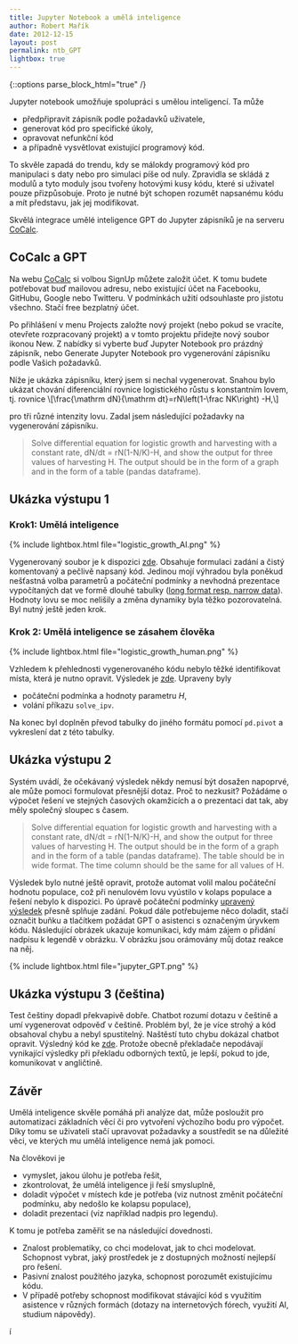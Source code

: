 ```yaml
---
title: Jupyter Notebook a umělá inteligence
author: Robert Mařík
date: 2012-12-15
layout: post
permalink: ntb_GPT
lightbox: true
---
```


{::options parse_block_html="true" /}

<style>
.prispevky img {
	float:right; 
	max-width:600px !important; 
	padding-left:10px; clear:both;
	}

h2 {clear:both;}
h3 {clear:both;}

.markdown-section code {border-style:solid; border-color:black; border-width:1px; margin:2px !important; padding:1px; clear:both;}
</style>


<div class="prispevky">


Jupyter notebook umožňuje spolupráci s umělou inteligencí. Ta může

* předpřipravit zápisník podle požadavků uživatele,
* generovat kód pro specifické úkoly,
* opravovat nefunkční kód
* a případně vysvětlovat existující programový kód.

To skvěle zapadá do trendu, kdy se málokdy programový kód pro manipulaci s daty nebo pro simulaci píše od nuly. Zpravidla se skládá z modulů a tyto moduly jsou tvořeny hotovými kusy kódu, které si uživatel pouze přizpůsobuje. Proto je nutné být schopen rozumět napsanému kódu a mít představu, jak jej modifikovat.  

Skvělá integrace umělé inteligence GPT do Jupyter zápisníků je na serveru [CoCalc](https://cocalc.com/). 

## CoCalc a GPT

Na webu [CoCalc](https://cocalc.com/) si volbou SignUp můžete založit účet. K tomu budete potřebovat buď mailovou adresu, nebo existující účet na Facebooku, GitHubu, Google nebo Twitteru. V podmínkách užití odsouhlaste pro jistotu všechno. Stačí free bezplatný účet.

Po přihlášení v menu Projects založte nový projekt  (nebo pokud se vracíte, otevřete rozpracovaný projekt) a v tomto projektu přidejte nový soubor ikonou New. Z nabídky si vyberte buď Jupyter Notebook pro prázdný zápisník, nebo Generate Jupyter Notebook pro vygenerování zápisníku podle Vašich požadavků. 

Níže je ukázka zápisníku, který jsem si nechal vygenerovat. Snahou bylo ukázat chování diferenciální rovnice logistického růstu s konstantním lovem, tj. rovnice 
\\[\frac{\mathrm dN}{\mathrm dt}=rN\left(1-\frac NK\right) -H,\\]

pro tři různé intenzity lovu. Zadal jsem následující požadavky na vygenerování zápisníku.

>   Solve differential equation for logistic growth and harvesting
>   with a constant rate, dN/dt = rN(1-N/K)-H, and show the output for
>   three values of harvesting H. The output should be in the form of
>   a graph and in the form of a table (pandas dataframe).

## Ukázka výstupu 1

### Krok1: Umělá inteligence

{% include lightbox.html file="logistic_growth_AI.png" %}

Vygenerovaný soubor je k dispozici [zde](https://gist.github.com/robert-marik/2df4e3e80990e43e6bd9c4d2b3ed2898). Obsahuje formulaci zadání a čistý komentovaný a pečlivě napsaný kód. Jedinou mojí výhradou byla poněkud nešťastná volba parametrů a počáteční podmínky a nevhodná prezentace vypočítaných dat ve formě dlouhé tabulky ([long format resp. narrow data](https://en.wikipedia.org/wiki/Wide_and_narrow_data)). Hodnoty lovu se moc nelišily a změna dynamiky byla těžko pozorovatelná. Byl nutný ještě jeden krok.


### Krok 2: Umělá inteligence se zásahem člověka


{% include lightbox.html file="logistic_growth_human.png" %}

Vzhledem k přehlednosti vygenerovaného kódu nebylo těžké identifikovat místa, která je nutno opravit. Výsledek je [zde](https://gist.github.com/robert-marik/acd92779ad0c2453aa280a9627437b9f). Upraveny byly 

* počáteční podmínka a hodnoty parametru $H$, 
* volání příkazu `solve_ipv`.

Na konec byl doplněn převod tabulky do jiného formátu pomocí `pd.pivot` a vykreslení dat z této tabulky.

## Ukázka výstupu 2

Systém uvádí, že očekávaný výsledek někdy nemusí být dosažen napoprvé, ale může pomoci formulovat přesnější dotaz. Proč to nezkusit? Požádáme o výpočet řešení ve stejných časových okamžicích a o prezentaci dat tak, aby měly společný sloupec s časem. 

> Solve differential equation for logistic growth and harvesting with
> a constant rate, dN/dt = rN(1-N/K)-H, and show the output for three
> values of harvesting H. The output should be in the form of a graph
> and in the form of a table (pandas dataframe). The table should be
> in wide format. The time column should be the same for all values of
> H.

Výsledek bylo nutné ještě opravit, protože automat volil malou počáteční hodnotu populace, což při nenulovém lovu vyústilo v kolaps populace a řešení nebylo k dispozici. Po úpravě počáteční podmínky [upravený výsledek](https://gist.github.com/robert-marik/159627e7dea1ed9d5fb151f64c540740) přesně splňuje zadání. Pokud dále potřebujeme něco doladit, stačí označit buňku a tlačítkem požádat GPT o asistenci s označeným úryvkem kódu. Následující obrázek ukazuje komunikaci, kdy mám zájem o přidání nadpisu k legendě v obrázku. V obrázku jsou orámovány můj dotaz reakce na něj. 

{% include lightbox.html file="jupyter_GPT.png" %}

## Ukázka výstupu 3 (čeština)

Test češtiny dopadl překvapivě dobře. Chatbot rozumí dotazu v češtině a umí vygenerovat odpověď v češtině. Problém byl, že je více strohý a kód obsahoval chybu a nebyl spustitelný. Naštěstí tuto chybu dokázal chatbot opravit. Výsledný kód ke [zde](https://gist.github.com/robert-marik/9fa9dcae9045d526be7ed6f7095af100). Protože obecně překladače nepodávají vynikající výsledky při překladu odborných textů, je lepší, pokud to jde, komunikovat v angličtině.


## Závěr

Umělá inteligence skvěle pomáhá při analýze dat, může posloužit pro automatizaci základních věcí či pro vytvoření výchozího bodu pro výpočet. Díky tomu se uživateli stačí upravovat požadavky a soustředit se na důležité věci, ve kterých mu umělá inteligence nemá jak pomoci.

Na člověkovi je

* vymyslet, jakou úlohu je potřeba řešit,
* zkontrolovat, že umělá inteligence ji řeší smysluplně,
* doladit výpočet v místech kde je potřeba (viz nutnost změnit počáteční podmínku, aby nedošlo ke kolapsu populace),
* doladit prezentaci (viz například nadpis pro legendu).

K tomu je potřeba zaměřit se na následující dovednosti.

* Znalost problematiky, co chci modelovat, jak to chci modelovat. Schopnost vybrat, jaký prostředek je z dostupných možností nejlepší pro řešení.
* Pasivní znalost použitého jazyka, schopnost porozumět existujícímu kódu.
* V případě potřeby schopnost modifikovat stávající kód s využitím asistence v různých formách (dotazy na internetových fórech, využití AI, studium nápovědy).


</div>í